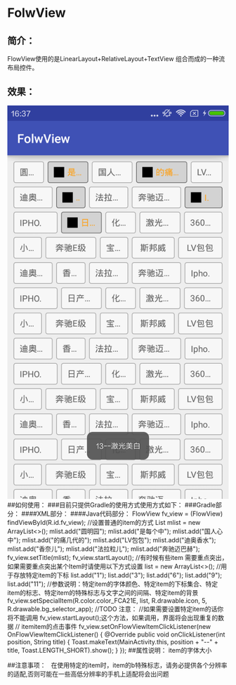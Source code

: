 # FolwView
## 简介：
   FlowView使用的是LinearLayout+RelativeLayout+TextView 组合而成的一种流布局控件。
## 效果：
<img src="https://github.com/kyuyi/FolwView/blob/master/pic/Screenshot_2016-10-08-16-37-23_com.folwview.png"/>
##如何使用：
###目前只提供Gradle的使用方式使用方式如下：
###Gradle部分：
####XML部分：
      <com.flowview.FlowView xmlns:app="http://schemas.android.com/apk/res-auto"
            android:id="@+id/fv_view"
            android:layout_width="match_parent"
            android:layout_height="match_parent"
            android:layout_margin="10dp"
            android:paddingBottom="20dp"
            app:content_lr_paddding="10dp"
            app:item_bg="@drawable/bg_selector_test"
            app:item_height="50dp"
            app:item_margin="1dp"
            app:rows_margin="1dp"
            app:td_num="five"
            app:text_color="#99FF99"
            app:text_size="11sp" />
####Java代码部分：
        FlowView fv_view = (FlowView) findViewById(R.id.fv_view);
        //设置普通的item的方式
        List<String> mlist = new ArrayList<>();
        mlist.add("圆明园");
        mlist.add("是每个中");
        mlist.add("国人心中");
        mlist.add("的痛几代的");
        mlist.add("LV包包");
        mlist.add("迪奥香水");
        mlist.add("香奈儿");
        mlist.add("法拉粒儿");
        mlist.add("奔驰迈巴赫");
        fv_view.setTitle(mlist);
        fv_view.startLayout();
        //有时候有些item 需要重点突出，如果需要重点突出某个Item时请使用以下方式设置
        list = new ArrayList<>();   //用于存放特定item的下标
        list.add("1");
        list.add("3");
        list.add("6");
        list.add("9");
        list.add("11");
        //参数说明：特定item的字体颜色、特定item的下标集合、特定item的标志、特定item的特殊标志与文字之间的间隔、特定item的背景
        fv_view.setSpecialItem(R.color.color_FCA21E, list, R.drawable.icon, 5, R.drawable.bg_selector_app);
        //TODO 注意：
        //如果需要设置特定item的话你将不能调用 fv_view.startLayout();这个方法，如果调用，界面将会出现重复的数据
        // itemitem的点击事件
        fv_view.setOnFlowViewItemClickListener(new OnFlowViewItemClickListener() {
            @Override
            public void onClickListener(int position, String title) {
                Toast.makeText(MainActivity.this, position + "--" + title, Toast.LENGTH_SHORT).show();
            }
        });
##属性说明：
      <com.flowview.FlowView xmlns:app="http://schemas.android.com/apk/res-auto"
            android:id="@+id/fv_view"
            android:layout_width="match_parent"
            android:layout_height="match_parent"
            android:layout_margin="10dp"
            android:paddingBottom="20dp"
            app:content_lr_paddding="10dp"                    item内补丁的左右间隔
            app:item_bg="@drawable/bg_selector_test"          item的背景
            app:item_height="50dp"                            行高
            app:item_margin="1dp"                             item之间的间隔
            app:rows_margin="1dp"                             行间隔
            app:td_num="five"                                 每行显示多少个       
            app:text_color="#99FF99"                          item字体颜色
            app:text_size="11sp" />                           item的字体大小
            
##注意事项：
   在使用特定的item时，item的b特殊标志，请务必提供各个分辨率的适配,否则可能在一些高低分辨率的手机上适配将会出问题
